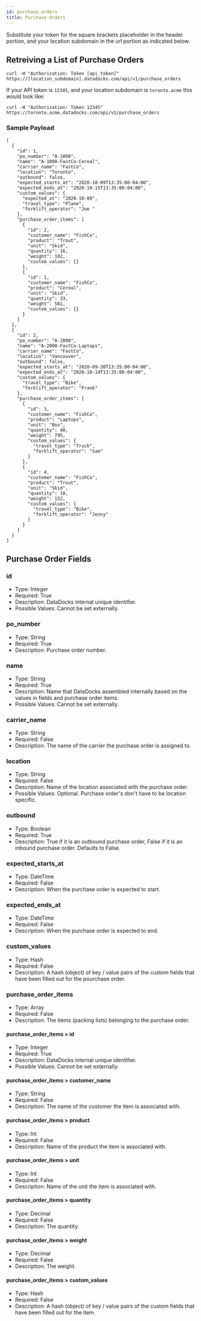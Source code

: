 ```yaml
---
id: purchase_orders
title: Purchase Orders
---
```


Substitute your token for the square brackets placeholder in the header portion, and your location subdomain in the url portion as indicated below.

## Retreiving a List of Purchase Orders

```
curl -H "Authorization: Token [api_token]" https://[location_subdomain].datadocks.com/api/v1/purchase_orders
```

If your API token is `12345`, and your location subdomain is `toronto.acme` this would look like:

```
curl -H "Authorization: Token 12345" https://toronto.acme.datadocks.com/api/v1/purchase_orders
```


### Sample Payload

```
[
  {
    "id": 1,
    "po_number": "A-1000",
    "name": "A-1000-FastCo-Cereal",
    "carrier_name": "FastCo",
    "location": "Toronto",
    "outbound": false,
    "expected_starts_at": "2020-10-09T13:35:00-04:00",
    "expected_ends_at": "2020-10-15T13:35:00-04:00",
    "custom_values": {
      "expected_at": "2020-10-09",
      "travel_type": "Plane",
      "forklift_operator": "Joe "
    },
    "purchase_order_items": [
      {
        "id": 2,
        "customer_name": "FishCo",
        "product": "Trout",
        "unit": "Skid",
        "quantity": 16,
        "weight": 102,
        "custom_values": {}
      },
      {
        "id": 1,
        "customer_name": "FishCo",
        "product": "Cereal",
        "unit": "Skid",
        "quantity": 33,
        "weight": 581,
        "custom_values": {}
      }
    ]
  },
  {
    "id": 2,
    "po_number": "A-2000",
    "name": "A-2000-FastCo-Laptops",
    "carrier_name": "FastCo",
    "location": "Vancouver",
    "outbound": false,
    "expected_starts_at": "2020-09-30T13:35:00-04:00",
    "expected_ends_at": "2020-10-14T13:35:00-04:00",
    "custom_values": {
      "travel_type": "Bike",
      "forklift_operator": "Frank"
    },
    "purchase_order_items": [
      {
        "id": 3,
        "customer_name": "FishCo",
        "product": "Laptops",
        "unit": "Box",
        "quantity": 40,
        "weight": 795,
        "custom_values": {
          "travel_type": "Truck",
          "forklift_operator": "Sam"
        }
      },
      {
        "id": 4,
        "customer_name": "FishCo",
        "product": "Trout",
        "unit": "Skid",
        "quantity": 10,
        "weight": 152,
        "custom_values": {
          "travel_type": "Bike",
          "forklift_operator": "Jenny"
        }
      }
    ]
  }
]
```

## Purchase Order Fields

### id

* Type: Integer
* Required: True
* Description: DataDocks internal unique identifier.
* Possible Values: Cannot be set externally.

### po_number

* Type: String
* Required: True
* Description: Purchase order number.

### name

* Type: String
* Required: True
* Description: Name that DataDocks assembled internally based on the values in fields and purchase order items.
* Possible Values: Cannot be set externally.

### carrier_name

* Type: String
* Required: False
* Description: The name of the carrier the purchase order is assigned to.

### location

* Type: String
* Required: False
* Description: Name of the location associated with the purchase order.
* Possible Values: Optional. Purchase order's don't have to be location specific.

### outbound

* Type: Boolean
* Required: True
* Description: True if it is an outbound purchase order, False if it is an inbound purchase order. Defaults to False.

### expected_starts_at

* Type: DateTime
* Required: False
* Description: When the purchase order is expected to start.

### expected_ends_at

* Type: DateTime
* Required: False
* Description: When the purchase order is expected to end.

### custom_values

* Type: Hash
* Required: False
* Description: A hash (object) of key / value pairs of the custom fields that have been filled out for the pourchase order.

### purchase_order_items

* Type: Array
* Required: False
* Description: The items (packing lists) belonging to the purchase order.

#### purchase_order_items > id

* Type: Integer
* Required: True
* Description: DataDocks internal unique identifier.
* Possible Values: Cannot be set externally.

#### purchase_order_items > customer_name

* Type: String
* Required: False
* Description: The name of the customer the item is associated with. 

#### purchase_order_items > product

* Type: Int
* Required: False
* Description: Name of the product the item is associated with.

#### purchase_order_items > unit

* Type: Int
* Required: False
* Description: Name of the unit the item is associated with.

#### purchase_order_items > quantity

* Type: Decimal
* Required: False
* Description: The quantity.

#### purchase_order_items > weight

* Type: Decimal
* Required: False
* Description: The weight.

#### purchase_order_items > custom_values

* Type: Hash
* Required: False
* Description: A hash (object) of key / value pairs of the custom fields that have been filled out for the item.
